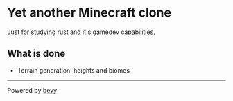 # Yet another Minecraft clone
Just for studying rust and it's gamedev capabilities.

## What is done
- Terrain generation: heights and biomes

---
Powered by [bevy](https://bevyengine.org/)